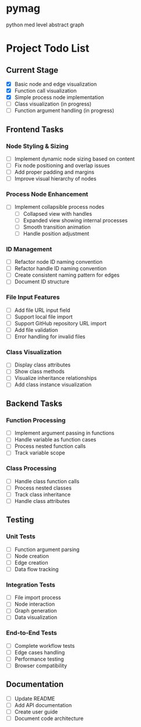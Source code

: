 # pymag
 python med level abstract graph


# Project Todo List

## Current Stage
- [x] Basic node and edge visualization
- [x] Function call visualization
- [x] Simple process node implementation
- [ ] Class visualization (in progress)
- [ ] Function argument handling (in progress)

## Frontend Tasks

### Node Styling & Sizing
- [ ] Implement dynamic node sizing based on content
- [ ] Fix node positioning and overlap issues
- [ ] Add proper padding and margins
- [ ] Improve visual hierarchy of nodes

### Process Node Enhancement
- [ ] Implement collapsible process nodes
  - [ ] Collapsed view with handles
  - [ ] Expanded view showing internal processes
  - [ ] Smooth transition animation
  - [ ] Handle position adjustment

### ID Management
- [ ] Refactor node ID naming convention
- [ ] Refactor handle ID naming convention
- [ ] Create consistent naming pattern for edges
- [ ] Document ID structure

### File Input Features
- [ ] Add file URL input field
- [ ] Support local file import
- [ ] Support GitHub repository URL import
- [ ] Add file validation
- [ ] Error handling for invalid files

### Class Visualization
- [ ] Display class attributes
- [ ] Show class methods
- [ ] Visualize inheritance relationships
- [ ] Add class instance visualization

## Backend Tasks

### Function Processing
- [ ] Implement argument passing in functions
- [ ] Handle variable as function cases
- [ ] Process nested function calls
- [ ] Track variable scope

### Class Processing
- [ ] Handle class function calls
- [ ] Process nested classes
- [ ] Track class inheritance
- [ ] Handle class attributes

## Testing

### Unit Tests
- [ ] Function argument parsing
- [ ] Node creation
- [ ] Edge creation
- [ ] Data flow tracking

### Integration Tests
- [ ] File import process
- [ ] Node interaction
- [ ] Graph generation
- [ ] Data visualization

### End-to-End Tests
- [ ] Complete workflow tests
- [ ] Edge cases handling
- [ ] Performance testing
- [ ] Browser compatibility

## Documentation
- [ ] Update README
- [ ] Add API documentation
- [ ] Create user guide
- [ ] Document code architecture